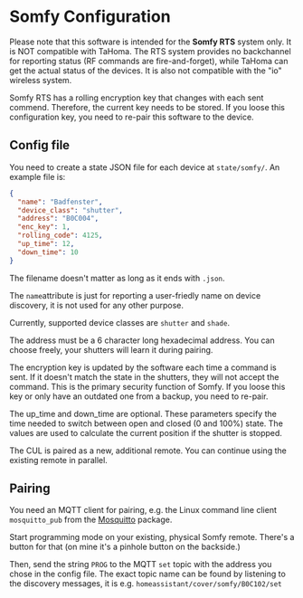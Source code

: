 # Somfy Configuration

Please note that this software is intended for the **Somfy RTS** system only. It
is NOT compatible with TaHoma. The RTS system provides no backchannel for
reporting status (RF commands are fire-and-forget), while TaHoma can get the
actual status of the devices. It is also not compatible with the "io" wireless
system.

Somfy RTS has a rolling encryption key that changes with each sent commend.
Therefore, the current key needs to be stored. If you loose this configuration
key, you need to re-pair this software to the device.

## Config file

You need to create a state JSON file for each device at `state/somfy/`. An example
file is:

```json
{
  "name": "Badfenster",
  "device_class": "shutter",
  "address": "B0C004",
  "enc_key": 1,
  "rolling_code": 4125,
  "up_time": 12,
  "down_time": 10
}
```

The filename doesn't matter as long as it ends with `.json`.

The `name`attribute is just for reporting a user-friedly name on device discovery,
it is not used for any other purpose.

Currently, supported device classes are `shutter` and `shade`.

The address must be a 6 character long hexadecimal address. You can choose freely,
your shutters will learn it during pairing.

The encryption key is updated by the software each time a command is sent. If it
doesn't match the state in the shutters, they will not accept the command. This
is the primary security function of Somfy. If you loose this key or only have an
outdated one from a backup, you need to re-pair.

The up_time and down_time are optional. These parameters specify the time needed
to switch between open and closed (0 and 100%) state. The values are used to
calculate the current position if the shutter is stopped.

The CUL is paired as a new, additional remote. You can continue using the existing
remote in parallel.

## Pairing

You need an MQTT client for pairing, e.g. the Linux command line client
`mosquitto_pub` from the [Mosquitto](https://mosquitto.org/) package.

Start programming mode on your existing, physical Somfy remote. There's a button
for that (on mine it's a pinhole button on the backside.)

Then, send the string `PROG` to the MQTT `set` topic with the address you chose
in the config file. The exact topic name can be found by listening to the 
discovery messages, it is e.g. `homeassistant/cover/somfy/B0C102/set`
